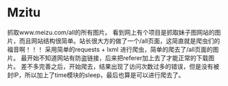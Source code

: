 # Mzitu
抓取www.meizu.com/all的所有图片。
看到网上有个项目是抓取妹子图网站的图片，而且网站结构很简单。站长很大方的做了一个/all页面，这简直就是爬虫们的福音啊！！！
采用简单的requests + lxml 进行爬虫，简单的爬去了/all页面的图片。
最开始不知道网站有防盗链接，后来把referer加上去了才能正常的下载图片。
差不多完善之后，开始爬去，结果出现了访问次数过多的错误，但是没有被封IP，所以加上了time模块的sleep，最后也算是可以进行爬去了。
